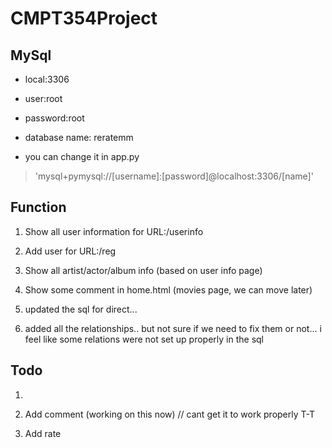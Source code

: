 # CMPT354Project
## MySql
- local:3306
- user:root
- password:root
- database name: reratemm

- you can change it in app.py
> 'mysql+pymysql://[username]:[password]@localhost:3306/[name]'

## Function

1. Show all user information for URL:/userinfo

2. Add user for URL:/reg

3. Show all artist/actor/album info (based on user info page)

4. Show some comment in home.html (movies page, we can move later)

5. updated the sql for direct...

6. added all the relationships.. but not sure if we need to fix them or not... i feel like some relations were not set up properly in the sql

## Todo

1. 

2. Add comment (working on this now) // cant get it to work properly T-T

3. Add rate
